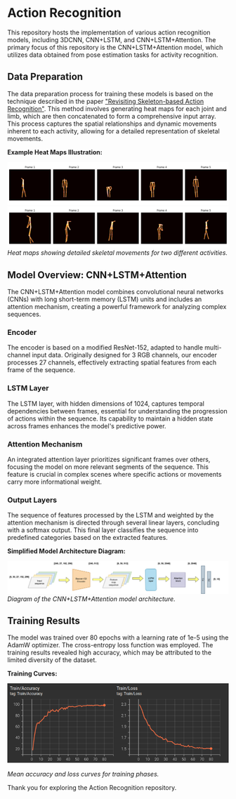 # Action Recognition

This repository hosts the implementation of various action recognition models, including 3DCNN, CNN+LSTM, and CNN+LSTM+Attention. The primary focus of this repository is the CNN+LSTM+Attention model, which utilizes data obtained from pose estimation tasks for activity recognition.

## Data Preparation

The data preparation process for training these models is based on the technique described in the paper ["Revisiting Skeleton-based Action Recognition"](https://arxiv.org/abs/2104.13586). This method involves generating heat maps for each joint and limb, which are then concatenated to form a comprehensive input array. This process captures the spatial relationships and dynamic movements inherent to each activity, allowing for a detailed representation of skeletal movements.

**Example Heat Maps Illustration:**
<!-- Placeholder for heat map image -->
![Heat Maps for Pick Up Activity](pickup_sequence.png)
![Heat Maps for Moving Chair Activity](moving_stuff.png)
*Heat maps showing detailed skeletal movements for two different activities.*

## Model Overview: CNN+LSTM+Attention

The CNN+LSTM+Attention model combines convolutional neural networks (CNNs) with long short-term memory (LSTM) units and includes an attention mechanism, creating a powerful framework for analyzing complex sequences.

### Encoder

The encoder is based on a modified ResNet-152, adapted to handle multi-channel input data. Originally designed for 3 RGB channels, our encoder processes 27 channels, effectively extracting spatial features from each frame of the sequence.

### LSTM Layer

The LSTM layer, with hidden dimensions of 1024, captures temporal dependencies between frames, essential for understanding the progression of actions within the sequence. Its capability to maintain a hidden state across frames enhances the model's predictive power.

### Attention Mechanism

An integrated attention layer prioritizes significant frames over others, focusing the model on more relevant segments of the sequence. This feature is crucial in complex scenes where specific actions or movements carry more informational weight.

### Output Layers

The sequence of features processed by the LSTM and weighted by the attention mechanism is directed through several linear layers, concluding with a softmax output. This final layer classifies the sequence into predefined categories based on the extracted features.

**Simplified Model Architecture Diagram:**
<!-- Placeholder for model architecture diagram -->
![Model Architecture](model_arch.png)
*Diagram of the CNN+LSTM+Attention model architecture.*

## Training Results

The model was trained over 80 epochs with a learning rate of 1e-5 using the AdamW optimizer. The cross-entropy loss function was employed. The training results revealed high accuracy, which may be attributed to the limited diversity of the dataset.

**Training Curves:**
<!-- Placeholder for training and testing curves -->
![Training Curves](train.png)

*Mean accuracy and loss curves for training phases.*


Thank you for exploring the Action Recognition repository. 


